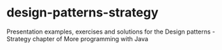 # design-patterns-strategy
Presentation examples, exercises and solutions for the Design patterns - Strategy chapter of More programming with Java

